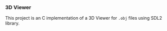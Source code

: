 ### 3D Viewer

This project is an C implementation of a 3D Viewer for `.obj` files using SDL2 library.

